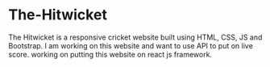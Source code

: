 # The-Hitwicket
The Hitwicket is a responsive cricket website built using HTML, CSS, JS and Bootstrap. I am working on this website and want to use API to put on live score. working on putting this website on react js framework.
